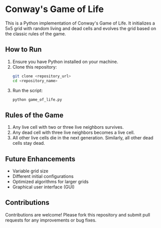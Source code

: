 # Conway's Game of Life

This is a Python implementation of Conway's Game of Life. It initializes a 5x5 grid with random living and dead cells and evolves the grid based on the classic rules of the game.

## How to Run

1. Ensure you have Python installed on your machine.
2. Clone this repository:
    ```bash
    git clone <repository_url>
    cd <repository_name>
    ```
3. Run the script:
    ```bash
    python game_of_life.py
    ```

## Rules of the Game

1. Any live cell with two or three live neighbors survives.
2. Any dead cell with three live neighbors becomes a live cell.
3. All other live cells die in the next generation. Similarly, all other dead cells stay dead.

## Future Enhancements

- Variable grid size
- Different initial configurations
- Optimized algorithms for larger grids
- Graphical user interface (GUI)

## Contributions

Contributions are welcome! Please fork this repository and submit pull requests for any improvements or bug fixes.
